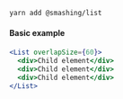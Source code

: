 ```sh
yarn add @smashing/list
```

#### Basic example

```jsx
<List overlapSize={60}>
  <div>Child element</div>
  <div>Child element</div>
  <div>Child element</div>
</List>
```
